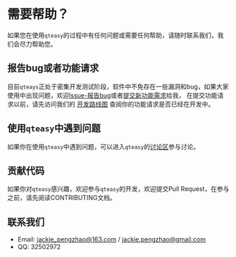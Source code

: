 # 需要帮助？

如果您在使用`qteasy`的过程中有任何问题或需要任何帮助，请随时联系我们，我们会尽力帮助您。

## 报告bug或者功能请求

目前`qteays`正处于密集开发测试阶段，软件中不免存在一些漏洞和bug，如果大家使用中出现问题，欢迎[Issue-报告bug](https://github.com/shepherdpp/qteasy/issues/new?assignees=&labels=&projects=&template=bug-report---bug报告.md&title=)或者[提交新功能需求](https://github.com/shepherdpp/qteasy/issues/new?assignees=&labels=&projects=&template=feature-request---新功能需求.md&title=)给我，
在提交功能请求以前，请先访问我们的 [开发路线图](https://qteasy.readthedocs.io/zh/latest/roadmap.html) 查阅你的功能请求是否已经在开发中。

## 使用`qteasy`中遇到问题

如果你在使用`qteasy`中遇到问题，可以进入`qteasy`的[讨论区](https://github.com/shepherdpp/qteasy/discussions)参与讨论。

## 贡献代码

如果你对`qteasy`感兴趣，欢迎参与`qteasy`的开发，欢迎提交Pull Request，在参与之前，请先阅读CONTRIBUTING文档。

## 联系我们

- Email: jackie_pengzhao@163.com / jackie.pengzhao@gmail.com
- QQ: 32502972